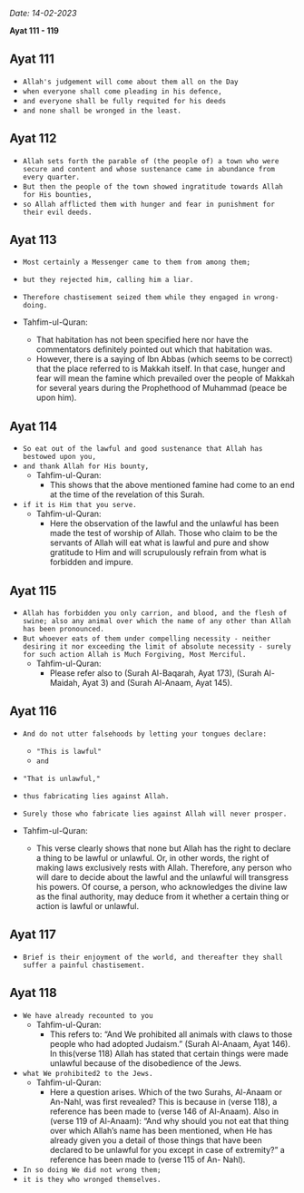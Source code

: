 *Date: 14-02-2023*

**Ayat 111 - 119**

## Ayat 111

- `Allah's judgement will come about them all on the Day`
- `when everyone shall come pleading in his defence,`
- `and everyone shall be fully requited for his deeds`
- `and none shall be wronged in the least.`

## Ayat 112

- `Allah sets forth the parable of (the people of) a town who were secure and content and whose sustenance came in abundance from every quarter.`
- `But then the people of the town showed ingratitude towards Allah for His bounties,`
- `so Allah afflicted them with hunger and fear in punishment for their evil deeds.`

## Ayat 113

- `Most certainly a Messenger came to them from among them;`
- `but they rejected him, calling him a liar.`
- `Therefore chastisement seized them while they engaged in wrong-doing.`

- Tahfim-ul-Quran:
  - That habitation has not been specified here nor have the commentators definitely pointed out which that habitation was. 
  - However, there is a saying of Ibn Abbas (which seems to be correct) that the place referred to is Makkah itself. In that case, hunger and fear will mean the famine which prevailed over the people of Makkah for several years during the Prophethood of Muhammad (peace be upon him).

## Ayat 114

- `So eat out of the lawful and good sustenance that Allah has bestowed upon you,`
- `and thank Allah for His bounty,`
  - Tahfim-ul-Quran:
    - This shows that the above mentioned famine had come to an end at the time of the revelation of this Surah.
- `if it is Him that you serve.`
  - Tahfim-ul-Quran:
    - Here the observation of the lawful and the unlawful has been made the test of worship of Allah. Those who claim to be the servants of Allah will eat what is lawful and pure and show gratitude to Him and will scrupulously refrain from what is forbidden and impure.

## Ayat 115

- `Allah has forbidden you only carrion, and blood, and the flesh of swine; also any animal over which the name of any other than Allah has been pronounced.`
- `But whoever eats of them under compelling necessity - neither desiring it nor exceeding the limit of absolute necessity - surely for such action Allah is Much Forgiving, Most Merciful.`
  - Tahfim-ul-Quran:
    - Please refer also to (Surah Al-Baqarah, Ayat 173), (Surah Al-Maidah, Ayat 3) and (Surah Al-Anaam, Ayat 145).

## Ayat 116

- `And do not utter falsehoods by letting your tongues declare:`
  - `"This is lawful"`
  - `and`
- `"That is unlawful,"`
- `thus fabricating lies against Allah.`
- `Surely those who fabricate lies against Allah will never prosper.`

- Tahfim-ul-Quran:
  - This verse clearly shows that none but Allah has the right to declare a thing to be lawful or unlawful. Or, in other words, the right of making laws exclusively rests with Allah. Therefore, any person who will dare to decide about the lawful and the unlawful will transgress his powers. Of course, a person, who acknowledges the divine law as the final authority, may deduce from it whether a certain thing or action is lawful or unlawful.

## Ayat 117

- `Brief is their enjoyment of the world, and thereafter they shall suffer a painful chastisement.`

## Ayat 118

- `We have already recounted to you`
  - Tahfim-ul-Quran:
    - This refers to: “And We prohibited all animals with claws to those people who had adopted Judaism.” (Surah Al-Anaam, Ayat 146). In this(verse 118) Allah has stated that certain things were made unlawful because of the disobedience of the Jews.
- `what We prohibited2 to the Jews.`
  - Tahfim-ul-Quran:
    - Here a question arises. Which of the two Surahs, Al-Anaam or An-Nahl, was first revealed? This is because in (verse 118), a reference has been made to (verse 146 of Al-Anaam). Also in (verse 119 of Al-Anaam): “And why should you not eat that thing over which Allah’s name has been mentioned, when He has already given you a detail of those things that have been declared to be unlawful for you except in case of extremity?” a reference has been made to (verse 115 of An- Nahl).
- `In so doing We did not wrong them;`
- `it is they who wronged themselves.`